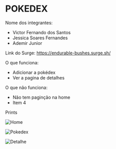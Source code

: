 # POKEDEX

Nome dos integrantes: 
- Victor Fernando dos Santos
- Jessica Soares Fernandes
- Ademir Junior

Link do Surge: https://endurable-bushes.surge.sh/

O que funciona:
- Adicionar a pokédex
- Ver a pagina de detalhes

O que não funciona: 
- Não tem paginção na home
- Item 4

Prints

![Home](https://user-images.githubusercontent.com/88352932/153774122-94072c4f-8fa8-4773-984c-38687e4036bd.PNG)

![Pokedex](https://user-images.githubusercontent.com/88352932/153774140-cf404ffa-ebf7-43ef-a775-bcd0f2ea7de6.PNG)

![Detalhe](https://user-images.githubusercontent.com/88352932/153774146-335a67bd-d84e-41f4-a90d-7216d83b9eaa.PNG)
